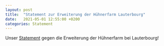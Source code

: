 ```yaml
---
layout: post
title:  "Statement zur Erweiterung der Hühnerfarm Lauterbourg"
date:   2021-05-01 12:55:00 +0200
categories: Statement
---
```


Unser <a href="/assets/pdf/Statement_zum_Antrag_der_PEARL_OEUFS_MODERY_Fridays_for_Future_Landau.pdf" target="_blank" >Statement</a>  gegen die Erweiterung der Hühnerfarm bei Lauterbourg!
